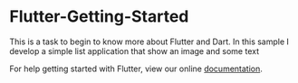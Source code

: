 # Flutter-Getting-Started
This is a task to begin to know more about Flutter and Dart.  In this sample I develop a simple list application that show an image and some text


For help getting started with Flutter, view our online
[documentation](https://flutter.io/).

